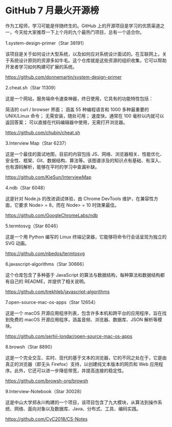 GitHub 7 月最火开源榜
===========


作为工程师，学习可能是伴随终生的。GitHub 上的开源项目是学习的优质渠道之一，今天给大家推荐一下上个月的九个最热门项目，总有一个适合你。

1.system-design-primer（Star 38191）

该项目是关于如何设计大型系统，以及如何应对系统设计面试的。在互联网上，关于系统设计原则的资源多如牛毛。这个仓库就是这些资源的组织收集，它可以帮助开发者学习如何构建可扩展的系统。



https://github.com/donnemartin/system-design-primer

2.cheat.sh（Star 11309）

这是一个网站，服务端命令速查神器，终日使用，它具有的功能特性包括：

简洁的 curl / browser 界面；
涵盖 55 种编程语言和 1000 多种最重要的 UNIX/Linux 命令；
无需安装，随处可用；
速度快，通常在 100 毫秒以内就可以返回答案；
可以直接在代码编辑器中使用，无需打开浏览器。

https://github.com/chubin/cheat.sh

3.Interview Map（Star 6237）

这是一个最佳的面试地图，目前的内容包括 JS、网络、浏览器相关、性能优化、安全性、框架、Git、数据结构、算法等。该图谱涉及的知识点有基础、有深入、也有源码解析，能够在平时的学习中查漏补缺。

https://github.com/KieSun/InterviewMap

4.ndb（Star 6048）

这是针对 Node.js 的改进调试体验，由 Chrome DevTools 维护，在兼容性方面，它要求 Node> = 8，而在 Node> = 10 时效果最佳。

https://github.com/GoogleChromeLabs/ndb

5.termtosvg（Star 6046）

这是一个用 Python 编写的 Linux 终端记录器，它能够将命令行会话呈现为独立的 SVG 动画。

https://github.com/nbedos/termtosvg

6.javascript-algorithms（Star 30666）

这个仓库包含了多种基于 JavaScript 的算法与数据结构，每种算法和数据结构都有自己的 README，并提供了相关说明。

https://github.com/trekhleb/javascript-algorithms

7.open-source-mac-os-apps（Star 12654）

这是一个 macOS 开源应用程序列表，包含许多本机和跨平台的应用程序，旨在找到免费的 macOS 开源应用程序，涵盖音频、浏览器、数据库、JSON 解析等模块。



https://github.com/serhii-londar/open-source-mac-os-apps

8.browsh（Star 8890）

这是一个完全交互、实时、现代的基于文本的浏览器，它的不同之处在于，它是由真正的浏览器（即无头 Firefox）支持，以创建纯文本版本的网页和 Web 应用程序。此外，它还可以进一步降低带宽，并提高连接的稳定性。

https://github.com/browsh-org/browsh

9.Interview-Notebook（Star 30028）

这是中山大学郑永川构建的一个项目，该项目包含了九大模块，从算法到操作系统、网络、面向对象以及数据库、Java、分布式、工具、编码实践。

https://github.com/CyC2018/CS-Notes


